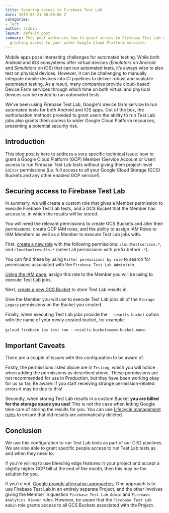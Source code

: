 ```yaml
---
title: Securing access to Firebase Test Lab
date: 2019-03-21 00:00:00 Z
categories:
- Tech
author: zrubin
layout: default_post
summary: This post addresses how to grant access to Firebase Test Lab without also
  granting access to your wider Google Cloud Platform services.
---
```


Mobile apps pose interesting challenges for automated testing. While both Android and iOS ecosystems offer virtual devices (_Emulators_ on Android and _Simulators_ on iOS) that can run automated tests, it’s always wise to also test on physical devices. However, it can be challenging to manually integrate mobile devices into CI pipelines to deliver robust and scalable automated testing. As a result, many companies provide cloud-based Device Farm services through which time on both virtual and physical devices can be rented to run automated tests.

We've been using Firebase Test Lab, Google's device farm service to run automated tests for both Android and iOS apps. Out of the box, the authorisation methods provided to grant users the ability to run Test Lab jobs also grants them access to wider Google Cloud Platform resources, presenting a potential security risk.

## Introduction

This blog post is here to address a very specific technical issue: how to grant a Google Cloud Platform (GCP) Member (Service Account or User) access to run Firebase Test Lab tests without giving them project-level `Editor` permissions (i.e. full access to all your Google Cloud Storage (GCS) Buckets and any other enabled GCP service!).

## Securing access to Firebase Test Lab

In summary, we will create a custom role that gives a Member permission to execute Firebase Test Lab tests, and a GCS Bucket that the Member has access to, in which the results will be stored. 

You will need the relevant permissions to create GCS Buckets and alter their permissions, create GCP IAM roles, and the ability to assign IAM Roles to IAM Members as well as a Member to execute Test Lab jobs with.

First, [create a new role](https://console.cloud.google.com/iam-admin/roles/create) with the following permissions: `cloudtestservice.*`, and `cloudtoolresults.*` (select all permissions with prefix before `.*`).

You can find these by using `Filter permissions by role` to search for permissions associated with the `Firebase Test Lab Admin` role.

[Using the IAM page](https://console.cloud.google.com/iam-admin/iam), assign this role to the Member you will be using to execute Test Lab jobs.

Next, [create a new GCS Bucket](https://console.cloud.google.com/storage/create-bucket) to store Test Lab results in.

Give the Member you will use to execute Test Lab jobs all of the `Storage Legacy` permissions on the Bucket you created.

Finally, when executing Test Lab jobs provide the `--results-bucket` option with the name of your newly created bucket, for example:

`gcloud firebase ios test run --results-bucket=some-bucket-name`.

## Important Caveats

There are a couple of issues with this configuration to be aware of.

Firstly, the permissions listed above are in `Testing`, which you will notice when adding the permissions as described above. These permissions are not recommended for use in Production, but they have been working okay for us so far. Be aware: if you start receiving strange permission-related errors it may be due to this!

Secondly, when storing Test Lab results in a custom Bucket **you are billed for the storage space you use!** This is not the case when letting Google take care of storing the results for you. You can use [Lifecycle management rules](https://cloud.google.com/storage/docs/lifecycle) to ensure that old results are automatically deleted.

## Conclusion
We use this configuration to run Test Lab tests as part of our CI/D pipelines. We are also able to grant specific people  access to run Test Lab tests as and when they need to.

If you're willing to use bleeding edge features in your project and accept a slightly higher GCP bill at the end of the month, then this may be the solution for you.

If you're not, [Google provide alternative approaches](https://firebase.google.com/docs/projects/iam/permissions#testlab). One approach is to use Firebase Test Lab in an entirely separate Project, and the other involves giving the Member in question `Firebase Test Lab Admin` and `Firebase Analytics Viewer` roles. However, be aware that the `Firebase Test Lab Admin` role grants access to all GCS Buckets associated with the Project.
